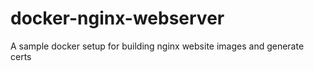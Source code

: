 # docker-nginx-webserver
A sample docker setup for building nginx website images and generate certs
